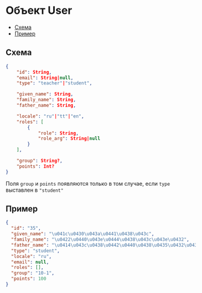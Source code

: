 # Объект User 

- [Схема](#scheme)
- [Пример](#example)

<a name="scheme"></a>
## Схема

```json
{
    "id": String,
    "email": String|null,
    "type": "teacher"|"student",

    "given_name": String,
    "family_name": String,
    "father_name": String,

    "locale": "ru"|"tt"|"en",
    "roles": [
        {
            "role": String,
            "role_arg": String|null
        }
    ],

    "group": String?,
    "points": Int?
}
```

Поля `group` и `points` появляются только в том случае, если `type` выставлен в `"student"`

<a name="example"></a>
## Пример

```json
{  
  "id": "35",
  "given_name": "\u041c\u0430\u043a\u0441\u0438\u043c",
  "family_name": "\u0422\u0440\u043e\u0444\u0438\u043c\u043e\u0432",
  "father_name": "\u0414\u043c\u0438\u0442\u0440\u0438\u0435\u0432\u0438\u0447",
  "type": "student",
  "locale": "ru",
  "email": null,
  "roles": [],
  "group": "10-1",
  "points": 100
}
```
